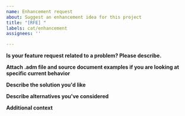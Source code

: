```yaml
---
name: Enhancement request
about: Suggest an enhancement idea for this project
title: "[RFE] "
labels: cat/enhancement
assignees: ''

---
```


**Is your feature request related to a problem? Please describe.**
<!--
A clear and concise description of what the problem is. Ex. I expected xxx to be happen but instead yyy[...]
-->

**Attach .adm file and source document examples if you are looking at specific current behavior**
<!--
The .adm archive file you can export from AtlasMap UI contains all metadata to reproduce your mapping. Also don't forget to provide source document examples to reproduce the runtime behavior exactly what you see.
-->

**Describe the solution you'd like**
<!--
A clear and concise description of what you want to happen.
-->

**Describe alternatives you've considered**
<!--
A clear and concise description of any alternative solutions or features you've considered.
-->

**Additional context**
<!--
Add any other context or screenshots about the feature request here.
-->
